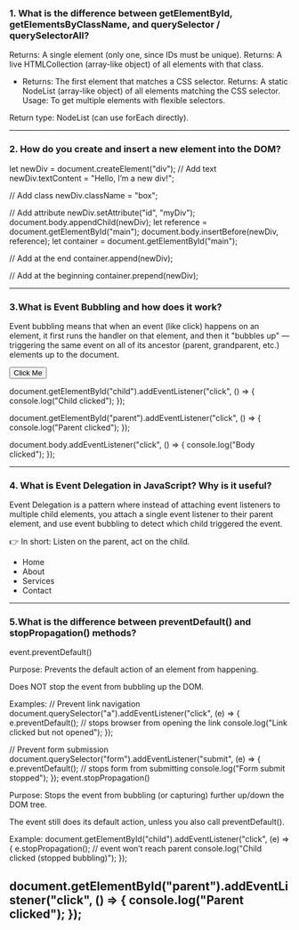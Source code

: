 


### 1. What is the difference between getElementById, getElementsByClassName, and querySelector / querySelectorAll?
Returns: A single element (only one, since IDs must be unique). Returns: A live HTMLCollection (array-like object) of all elements with that class.
- Returns: The first element that matches a CSS selector. Returns: A static NodeList (array-like object) of all elements matching the CSS selector.
Usage: To get multiple elements with flexible selectors.

Return type: NodeList (can use forEach directly).

---

### 2. How do you create and insert a new element into the DOM?

let newDiv = document.createElement("div");
// Add text
newDiv.textContent = "Hello, I’m a new div!";

// Add class
newDiv.className = "box";

// Add attribute
newDiv.setAttribute("id", "myDiv");
document.body.appendChild(newDiv);
let reference = document.getElementById("main");
document.body.insertBefore(newDiv, reference);
let container = document.getElementById("main");

// Add at the end
container.append(newDiv);

// Add at the beginning
container.prepend(newDiv);

---
### 3.What is Event Bubbling and how does it work?
Event bubbling means that when an event (like click) happens on an element, it first runs the handler on that element, and then it "bubbles up" — triggering the same event on all of its ancestor (parent, grandparent, etc.) elements up to the document.
<div id="parent">
  <button id="child">Click Me</button>
</div>

document.getElementById("child").addEventListener("click", () => {
  console.log("Child clicked");
});

document.getElementById("parent").addEventListener("click", () => {
  console.log("Parent clicked");
});

document.body.addEventListener("click", () => {
  console.log("Body clicked");
});

---
### 4. What is Event Delegation in JavaScript? Why is it useful?
Event Delegation is a pattern where instead of attaching event listeners to multiple child elements, you attach a single event listener to their parent element, and use event bubbling to detect which child triggered the event.

👉 In short: Listen on the parent, act on the child.
<ul id="menu">
  <li>Home</li>
  <li>About</li>
  <li>Services</li>
  <li>Contact</li>
</ul>

---
### 5.What is the difference between preventDefault() and stopPropagation() methods?
event.preventDefault()

Purpose: Prevents the default action of an element from happening.

Does NOT stop the event from bubbling up the DOM.

Examples:
// Prevent link navigation
document.querySelector("a").addEventListener("click", (e) => {
  e.preventDefault(); // stops browser from opening the link
  console.log("Link clicked but not opened");
});

// Prevent form submission
document.querySelector("form").addEventListener("submit", (e) => {
  e.preventDefault(); // stops form from submitting
  console.log("Form submit stopped");
});
event.stopPropagation()

Purpose: Stops the event from bubbling (or capturing) further up/down the DOM tree.

The event still does its default action, unless you also call preventDefault().

 Example:
 document.getElementById("child").addEventListener("click", (e) => {
  e.stopPropagation(); // event won’t reach parent
  console.log("Child clicked (stopped bubbling)");
});

document.getElementById("parent").addEventListener("click", () => {
  console.log("Parent clicked");
});
---